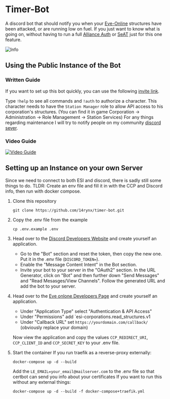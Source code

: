 # Timer-Bot

A discord bot that should notify you when your [Eve-Online](https://www.eveonline.com) structures have been attacked, or are running low on fuel.
If you just want to know what is going on, without having to run a full [Alliance Auth](https://apps.allianceauth.org/) or [SeAT](https://github.com/eveseat/seat) just for this one feature.

![Info](https://friendly-splash.space/Tools/timer-notifications-images/info-command.png)

## Using the Public Instance of the Bot

### Written Guide
If you want to set up this bot quickly, you can use the following [invite link](https://discord.com/oauth2/authorize?client_id=1180817944813518879&permissions=3072&scope=bot).

Type `!help` to see all commands and `!auth` to authorize a character.
This character needs to have the `Station Manager` role to allow API access to his corporation's structures.
(You can find it in game Corporation -> Administration -> Role Management -> Station Services)
For any things regarding maintenance I will try to notify people on my community [discord sever](https://discord.com/invite/fT3eShrg5g).

### Video Guide

[![Video Guide](https://img.youtube.com/vi/s6n5UfaSpWg/0.jpg)](https://www.youtube.com/watch?v=s6n5UfaSpWg)

## Setting up an Instance on your own Server

Since we need to connect to both ESI and discord, there is sadly still some things to do.
TLDR: Create an env file and fill it in with the CCP and Discord info, then run with docker compose.
1. Clone this repository
    ```shell
    git clone https://github.com/14rynx/timer-bot.git
    ```
   
2. Copy the .env file from the example
    ```shell
    cp .env.example .env
    ```

3. Head over to the [Discord Developers Website](https://discord.com/developers/) and create yourself an application.
    - Go to the "Bot" section and reset the token, then copy the new one. Put it in the .env file (`DISCORD_TOKEN=`).
    - Enable the "Message Content Intent" in the Bot section.
    - Invite your bot to your server in the "OAuth2" section. In the URL Generator, click on "Bot" and then
    further down "Send Messages" and "Read Mesasges/View Channels". Follow the generated URL and add the bot to your server.

4. Head over to the [Eve onlone Developers Page](https://developers.eveonline.com/) and create yourself an application.
    - Under "Application Type" select "Authentication & API Access"
    - Under "Permissions" add `esi-corporations.read_structures.v1
    - Under "Callback URL" set `https://yourdomain.com/callback/` (obviously replace your domain)

    Now view the application and copy the values `CCP_REDIRECT_URI`, `CCP_CLIENT_ID` and `CCP_SECRET_KEY` to your .env file.

5. Start the container
    If you run traefik as a reverse-proxy externally:
    ```shell
    docker-compose up -d --build
    ```

    Add the `LE_EMAIL=your_email@mailserver.com` to the .env file so that certbot can send you info about your certificates
    If you want to run this without any external things:
    ```shell
    docker-compose up -d --build -f docker-compose+traefik.yml
    ```
